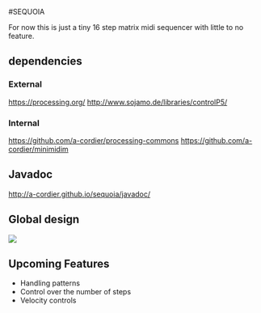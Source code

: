 #SEQUOIA

For now this is just a tiny 16 step matrix midi sequencer with
little to no feature. 

## dependencies

### External
https://processing.org/
http://www.sojamo.de/libraries/controlP5/

### Internal
https://github.com/a-cordier/processing-commons
https://github.com/a-cordier/minimidim

## Javadoc

http://a-cordier.github.io/sequoia/javadoc/

## Global design

![](http://a-cordier.github.io/sequoia/diagrams/sequoia-mvc.png)

## Upcoming Features
 
 - Handling patterns
 - Control over the number of steps
 - Velocity controls

 